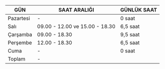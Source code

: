 
| GÜN       | SAAT ARALIĞI                   | GÜNLÜK SAAT |
| --------- | ------------------------------ | ----------- |
| Pazartesi | -                              | 0 saat      |
| Salı      | 09.00 - 12.00 ve 15.00 - 18.30 | 6,5 saat    |
| Çarşamba  | 09.00 - 18.30                  | 9,5 saat    |
| Perşembe  | 12.00 - 18.30                  | 6,5 saat    |
| Cuma      | -                              | 0 saat      |
| Toplam    | -                              |             |
